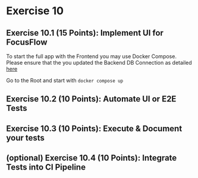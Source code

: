 # Exercise 10

## Exercise 10.1 (15 Points): Implement UI for FocusFlow

To start the full app with the Frontend you may use Docker Compose.
Please ensure that the you updated the Backend DB Connection as detailed [here](https://github.com/MaxTrautwein/focusflow/tree/main/backend/focusflow#2-update-applicationproperties])  

Go to the Root and start with `docker compose up`

## Exercise 10.2 (10 Points): Automate UI or E2E Tests

## Exercise 10.3 (10 Points): Execute & Document your tests

## (optional) Exercise 10.4 (10 Points): Integrate Tests into CI Pipeline


